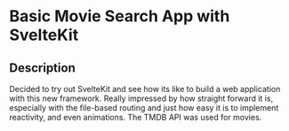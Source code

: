 # Basic Movie Search App with SvelteKit


## Description

Decided to try out SvelteKit and see how its like to build a web application with this new framework. Really impressed by how straight forward it is, especially with the file-based routing and just how easy it is to implement reactivity, and even animations. The TMDB API was used for movies.
